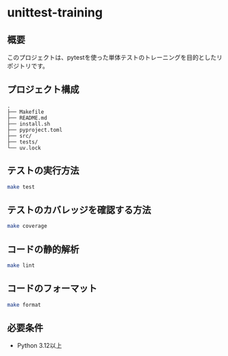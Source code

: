 # unittest-training

## 概要
このプロジェクトは、pytestを使った単体テストのトレーニングを目的としたリポジトリです。

## プロジェクト構成
```
.
├── Makefile
├── README.md
├── install.sh
├── pyproject.toml
├── src/
├── tests/
└── uv.lock
```

## テストの実行方法

```bash
make test
```

## テストのカバレッジを確認する方法

```bash
make coverage
```

## コードの静的解析

```bash
make lint
```

## コードのフォーマット

```bash
make format
```

## 必要条件
- Python 3.12以上
